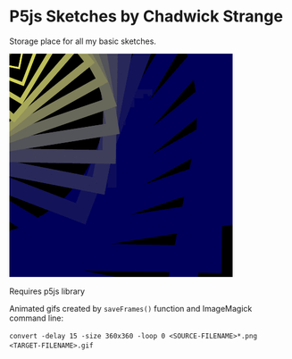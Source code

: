 # P5js Sketches by Chadwick Strange

Storage place for all my basic sketches.

![18MAR2017](18MAR2017/18MAR2017-animated.gif)

Requires p5js library

Animated gifs created by `saveFrames()` function and ImageMagick command line:

`convert -delay 15 -size 360x360 -loop 0 <SOURCE-FILENAME>*.png <TARGET-FILENAME>.gif`

